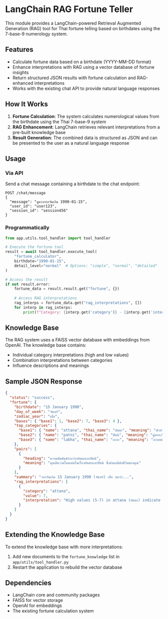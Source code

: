 # LangChain RAG Fortune Teller

This module provides a LangChain-powered Retrieval Augmented Generation (RAG) tool for Thai fortune telling based on birthdates using the 7-base-9 numerology system.

## Features

- Calculate fortune data based on a birthdate (YYYY-MM-DD format)
- Enhance interpretations with RAG using a vector database of fortune insights
- Return structured JSON results with fortune calculation and RAG-enhanced interpretations
- Works with the existing chat API to provide natural language responses

## How It Works

1. **Fortune Calculation**: The system calculates numerological values from the birthdate using the Thai 7-base-9 system
2. **RAG Enhancement**: LangChain retrieves relevant interpretations from a pre-built knowledge base
3. **Result Generation**: The combined data is structured as JSON and can be presented to the user as a natural language response

## Usage

### Via API

Send a chat message containing a birthdate to the chat endpoint:

```
POST /chat/message
{
  "message": "ดูดวงจากวันเกิด 1990-01-15",
  "user_id": "user123",
  "session_id": "session456"
}
```

### Programmatically

```python
from app.utils.tool_handler import tool_handler

# Execute the fortune tool
result = await tool_handler.execute_tool(
    "fortune_calculator",
    birthdate="1990-01-15",
    detail_level="normal"  # Options: "simple", "normal", "detailed"
)

# Access the result
if not result.error:
    fortune_data = result.result.get("fortune", {})
    
    # Access RAG interpretations
    rag_interps = fortune_data.get("rag_interpretations", [])
    for interp in rag_interps:
        print(f"Category: {interp.get('category')} - {interp.get('interpretation')}")
```

## Knowledge Base

The RAG system uses a FAISS vector database with embeddings from OpenAI. The knowledge base contains:

- Individual category interpretations (high and low values)
- Combination interpretations between categories
- Influence descriptions and meanings

## Sample JSON Response

```json
{
  "status": "success",
  "fortune": {
    "birthdate": "15 January 1990",
    "day_of_week": "จันทร์",
    "zodiac_year": "เสือ",
    "bases": { "base1": 1, "base2": 7, "base3": 4 },
    "top_categories": {
      "base1": { "name": "attana", "thai_name": "อัตตะ", "meaning": "ตัวท่านเอง", "value": 7 },
      "base2": { "name": "patni", "thai_name": "ปัตนิ", "meaning": "คู่ครอง", "value": 7 },
      "base3": { "name": "labha", "thai_name": "ลาภะ", "meaning": "ลาภยศ โชคลาภ", "value": 6 }
    },
    "pairs": [
      {
        "heading": "ความสัมพันธ์ระหว่างอัตตะและปัตนิ",
        "meaning": "คุณมีความโดดเด่นในเรื่องอัตตะและปัตนิ ซึ่งส่งผลดีต่อชีวิตของคุณ"
      }
    ],
    "summary": "จากวันเกิด 15 January 1990 (จันทร์) เสือ พบว่า...",
    "rag_interpretations": [
      {
        "category": "attana",
        "value": 7,
        "interpretation": "High values (5-7) in attana (อัตตะ) indicate strong self-confidence and individuality."
      }
    ]
  }
}
```

## Extending the Knowledge Base

To extend the knowledge base with more interpretations:

1. Add new documents to the `fortune_knowledge` list in `app/utils/tool_handler.py`
2. Restart the application to rebuild the vector database

## Dependencies

- LangChain core and community packages
- FAISS for vector storage
- OpenAI for embeddings
- The existing fortune calculation system 